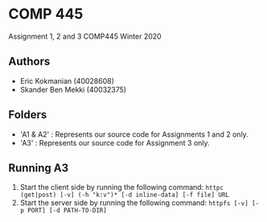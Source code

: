 # COMP 445
Assignment  1, 2 and 3 COMP445 Winter 2020

## Authors
 - Eric Kokmanian (40028608)
 - Skander Ben Mekki (40032375)

## Folders
 - 'A1 & A2' : Represents our source code for Assignments 1 and 2 only.
 - 'A3' : Represents our source code for Assignment 3 only.
 
## Running A3
 1. Start the client side by running the following command: `httpc (get|post) [-v] (-h "k:v")* [-d inline-data] [-f file] URL`
 2. Start the server side by running the following command: `httpfs [-v] [-p PORT] [-d PATH-TO-DIR]`
 